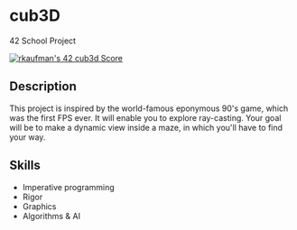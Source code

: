 # cub3D
42 School Project

[![rkaufman's 42 cub3d Score](https://badge42.vercel.app/api/v2/cl2r6b3yn005909mln989e21s/project/2571150)](https://github.com/JaeSeoKim/badge42)

## Description

This project is inspired by the world-famous eponymous 90's game, which was the first FPS ever. It will enable you to explore ray-casting. Your goal will be to make a dynamic view inside a maze, in which you'll have to find your way.

## Skills

* Imperative programming
* Rigor
* Graphics
* Algorithms & AI 


